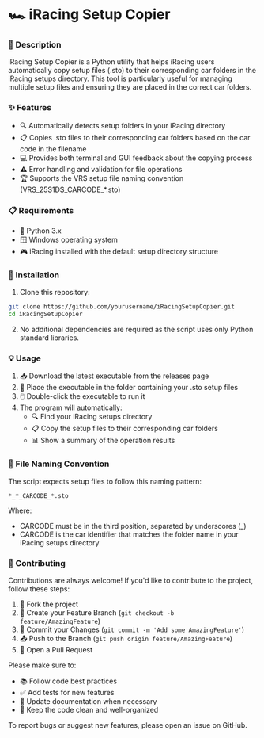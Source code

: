 # 🏎️ iRacing Setup Copier

### 📝 Description
iRacing Setup Copier is a Python utility that helps iRacing users automatically copy setup files (.sto) to their corresponding car folders in the iRacing setups directory. This tool is particularly useful for managing multiple setup files and ensuring they are placed in the correct car folders.

### ✨ Features
- 🔍 Automatically detects setup folders in your iRacing directory
- 📋 Copies .sto files to their corresponding car folders based on the car code in the filename
- 💻 Provides both terminal and GUI feedback about the copying process
- ⚠️ Error handling and validation for file operations
- 🏆 Supports the VRS setup file naming convention (VRS_25S1DS_CARCODE_*.sto)

### 📋 Requirements
- 🐍 Python 3.x
- 🪟 Windows operating system
- 🎮 iRacing installed with the default setup directory structure

### 🚀 Installation
1. Clone this repository:
```bash
git clone https://github.com/yourusername/iRacingSetupCopier.git
cd iRacingSetupCopier
```

2. No additional dependencies are required as the script uses only Python standard libraries.

### 💡 Usage
1. 📥 Download the latest executable from the releases page
2. 📁 Place the executable in the folder containing your .sto setup files
3. 🖱️ Double-click the executable to run it
4. The program will automatically:
   - 🔍 Find your iRacing setups directory
   - 📋 Copy the setup files to their corresponding car folders
   - 📊 Show a summary of the operation results

### 📝 File Naming Convention
The script expects setup files to follow this naming pattern:
```
*_*_CARCODE_*.sto
```
Where:
- CARCODE must be in the third position, separated by underscores (_)
- CARCODE is the car identifier that matches the folder name in your iRacing setups directory

### 🤝 Contributing
Contributions are always welcome! If you'd like to contribute to the project, follow these steps:

1. 🍴 Fork the project
2. 🌿 Create your Feature Branch (`git checkout -b feature/AmazingFeature`)
3. 💾 Commit your Changes (`git commit -m 'Add some AmazingFeature'`)
4. 📤 Push to the Branch (`git push origin feature/AmazingFeature`)
5. 🔄 Open a Pull Request

Please make sure to:
- 📚 Follow code best practices
- ✅ Add tests for new features
- 📝 Update documentation when necessary
- 🧹 Keep the code clean and well-organized

To report bugs or suggest new features, please open an issue on GitHub.
